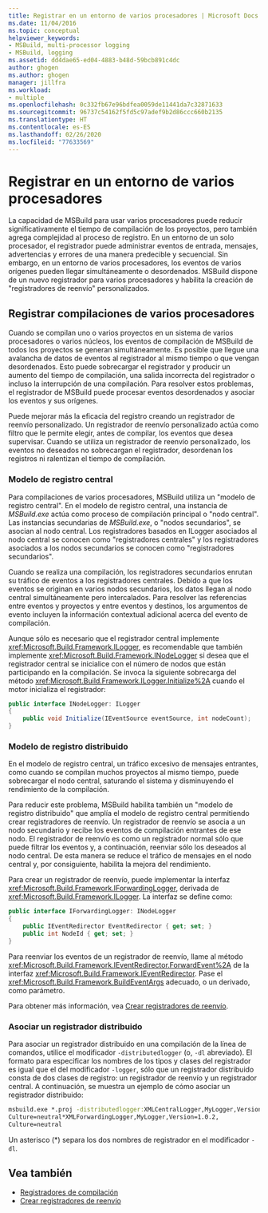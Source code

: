 ```yaml
---
title: Registrar en un entorno de varios procesadores | Microsoft Docs
ms.date: 11/04/2016
ms.topic: conceptual
helpviewer_keywords:
- MSBuild, multi-processor logging
- MSBuild, logging
ms.assetid: dd4dae65-ed04-4883-b48d-59bcb891c4dc
author: ghogen
ms.author: ghogen
manager: jillfra
ms.workload:
- multiple
ms.openlocfilehash: 0c332fb67e96bdfea0059de11441da7c32871633
ms.sourcegitcommit: 96737c54162f5fd5c97adef9b2d86ccc660b2135
ms.translationtype: HT
ms.contentlocale: es-ES
ms.lasthandoff: 02/26/2020
ms.locfileid: "77633569"
---
```

# <a name="logging-in-a-multi-processor-environment"></a>Registrar en un entorno de varios procesadores

La capacidad de MSBuild para usar varios procesadores puede reducir significativamente el tiempo de compilación de los proyectos, pero también agrega complejidad al proceso de registro. En un entorno de un solo procesador, el registrador puede administrar eventos de entrada, mensajes, advertencias y errores de una manera predecible y secuencial. Sin embargo, en un entorno de varios procesadores, los eventos de varios orígenes pueden llegar simultáneamente o desordenados. MSBuild dispone de un nuevo registrador para varios procesadores y habilita la creación de "registradores de reenvío" personalizados.

## <a name="log-multiple-processor-builds"></a>Registrar compilaciones de varios procesadores

Cuando se compilan uno o varios proyectos en un sistema de varios procesadores o varios núcleos, los eventos de compilación de MSBuild de todos los proyectos se generan simultáneamente. Es posible que llegue una avalancha de datos de eventos al registrador al mismo tiempo o que vengan desordenados. Esto puede sobrecargar el registrador y producir un aumento del tiempo de compilación, una salida incorrecta del registrador o incluso la interrupción de una compilación. Para resolver estos problemas, el registrador de MSBuild puede procesar eventos desordenados y asociar los eventos y sus orígenes.

Puede mejorar más la eficacia del registro creando un registrador de reenvío personalizado. Un registrador de reenvío personalizado actúa como filtro que le permite elegir, antes de compilar, los eventos que desea supervisar. Cuando se utiliza un registrador de reenvío personalizado, los eventos no deseados no sobrecargan el registrador, desordenan los registros ni ralentizan el tiempo de compilación.

### <a name="central-logging-model"></a>Modelo de registro central

Para compilaciones de varios procesadores, MSBuild utiliza un "modelo de registro central". En el modelo de registro central, una instancia de *MSBuild.exe* actúa como proceso de compilación principal o "nodo central". Las instancias secundarias de *MSBuild.exe*, o "nodos secundarios", se asocian al nodo central. Los registradores basados en ILogger asociados al nodo central se conocen como "registradores centrales" y los registradores asociados a los nodos secundarios se conocen como "registradores secundarios".

Cuando se realiza una compilación, los registradores secundarios enrutan su tráfico de eventos a los registradores centrales. Debido a que los eventos se originan en varios nodos secundarios, los datos llegan al nodo central simultáneamente pero intercalados. Para resolver las referencias entre eventos y proyectos y entre eventos y destinos, los argumentos de evento incluyen la información contextual adicional acerca del evento de compilación.

Aunque sólo es necesario que el registrador central implemente <xref:Microsoft.Build.Framework.ILogger>, es recomendable que también implemente <xref:Microsoft.Build.Framework.INodeLogger> si desea que el registrador central se inicialice con el número de nodos que están participando en la compilación. Se invoca la siguiente sobrecarga del método <xref:Microsoft.Build.Framework.ILogger.Initialize%2A> cuando el motor inicializa el registrador:

```csharp
public interface INodeLogger: ILogger
{
    public void Initialize(IEventSource eventSource, int nodeCount);
}
```

### <a name="distributed-logging-model"></a>Modelo de registro distribuido

En el modelo de registro central, un tráfico excesivo de mensajes entrantes, como cuando se compilan muchos proyectos al mismo tiempo, puede sobrecargar el nodo central, saturando el sistema y disminuyendo el rendimiento de la compilación.

Para reducir este problema, MSBuild habilita también un "modelo de registro distribuido" que amplía el modelo de registro central permitiendo crear registradores de reenvío. Un registrador de reenvío se asocia a un nodo secundario y recibe los eventos de compilación entrantes de ese nodo. El registrador de reenvío es como un registrador normal sólo que puede filtrar los eventos y, a continuación, reenviar sólo los deseados al nodo central. De esta manera se reduce el tráfico de mensajes en el nodo central y, por consiguiente, habilita la mejora del rendimiento.

 Para crear un registrador de reenvío, puede implementar la interfaz <xref:Microsoft.Build.Framework.IForwardingLogger>, derivada de <xref:Microsoft.Build.Framework.ILogger>. La interfaz se define como:

```csharp
public interface IForwardingLogger: INodeLogger
{
    public IEventRedirector EventRedirector { get; set; }
    public int NodeId { get; set; }
}
```

Para reenviar los eventos de un registrador de reenvío, llame al método <xref:Microsoft.Build.Framework.IEventRedirector.ForwardEvent%2A> de la interfaz <xref:Microsoft.Build.Framework.IEventRedirector>. Pase el <xref:Microsoft.Build.Framework.BuildEventArgs> adecuado, o un derivado, como parámetro.

Para obtener más información, vea [Crear registradores de reenvío](../msbuild/creating-forwarding-loggers.md).

### <a name="attaching-a-distributed-logger"></a>Asociar un registrador distribuido

Para asociar un registrador distribuido en una compilación de la línea de comandos, utilice el modificador `-distributedlogger` (o, `-dl` abreviado). El formato para especificar los nombres de los tipos y clases del registrador es igual que el del modificador `-logger`, sólo que un registrador distribuido consta de dos clases de registro: un registrador de reenvío y un registrador central. A continuación, se muestra un ejemplo de cómo asociar un registrador distribuido:

```cmd
msbuild.exe *.proj -distributedlogger:XMLCentralLogger,MyLogger,Version=1.0.2,
Culture=neutral*XMLForwardingLogger,MyLogger,Version=1.0.2,
Culture=neutral
```

Un asterisco (*) separa los dos nombres de registrador en el modificador `-dl`.

## <a name="see-also"></a>Vea también

- [Registradores de compilación](../msbuild/build-loggers.md)
- [Crear registradores de reenvío](../msbuild/creating-forwarding-loggers.md)
